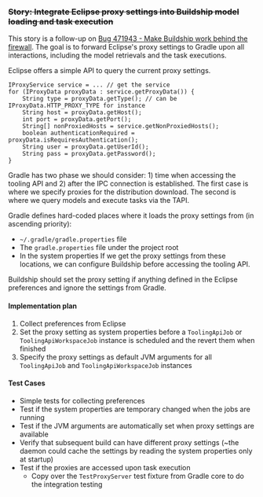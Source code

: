 ### ~~Story: Integrate Eclipse proxy settings into Buildship model loading and task execution~~

This story is a follow-up on [Bug 471943 - Make Buildship work behind the firewall](https://bugs.eclipse.org/bugs/show_bug.cgi?id=471943). The goal is to forward Eclipse's proxy settings to Gradle upon all interactions, including the model retrievals and the task executions.

Eclipse offers a simple API to query the current proxy settings.

    IProxyService service = ... // get the service
    for (IProxyData proxyData : service.getProxyData()) {
        String type = proxyData.getType(); // can be IProxyData.HTTP_PROXY_TYPE for instance
        String host = proxyData.getHost();
        int port = proxyData.getPort();
        String[] nonProxiedHosts = service.getNonProxiedHosts();
        boolean authenticationRequired = proxyData.isRequiresAuthentication();
        String user = proxyData.getUserId();
        String pass = proxyData.getPassword();
    }

Gradle has two phase we should consider: 1) time when accessing the tooling API and 2) after the IPC connection is established. The first case is where we specify proxies for the distribution download. The second is where we query models and execute tasks via the TAPI.

Gradle defines hard-coded places where it loads the proxy settings from (in ascending priority):
- `~/.gradle/gradle.properties` file
- The `gradle.properties` file under the project root
- In the system properties
If we get the proxy settings from these locations, we can configure Buildship before accessing the tooling API.

Buildship should set the proxy setting if anything defined in the Eclipse preferences and ignore the settings from Gradle.

#### Implementation plan
1. Collect preferences from Eclipse
2. Set the proxy setting as system properties before a `ToolingApiJob` or `ToolingApiWorkspaceJob` instance is scheduled and the revert them when finished
3. Specify the proxy settings as default JVM arguments for all `ToolingApiJob` and `ToolingApiWorkspaceJob` instances

#### Test Cases
- Simple tests for collecting preferences
- Test if the system properties are temporary changed when the jobs are running
- Test if the JVM arguments are automatically set when proxy settings are available
- Verify that subsequent build can have different proxy settings (~the daemon could cache the settings by reading the system properties only at startup)
- Test if the proxies are accessed upon task execution
  - Copy over the `TestProxyServer` test fixture from Gradle core to do the integration testing
